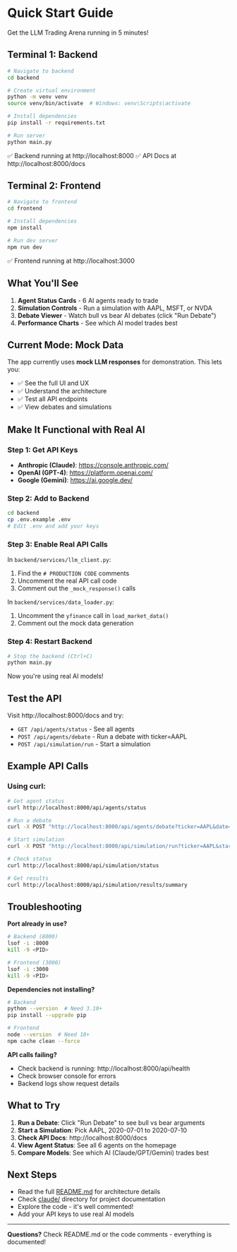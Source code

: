 # Quick Start Guide

Get the LLM Trading Arena running in 5 minutes!

## Terminal 1: Backend

```bash
# Navigate to backend
cd backend

# Create virtual environment
python -m venv venv
source venv/bin/activate  # Windows: venv\Scripts\activate

# Install dependencies
pip install -r requirements.txt

# Run server
python main.py
```

✅ Backend running at http://localhost:8000
✅ API Docs at http://localhost:8000/docs

## Terminal 2: Frontend

```bash
# Navigate to frontend
cd frontend

# Install dependencies
npm install

# Run dev server
npm run dev
```

✅ Frontend running at http://localhost:3000

## What You'll See

1. **Agent Status Cards** - 6 AI agents ready to trade
2. **Simulation Controls** - Run a simulation with AAPL, MSFT, or NVDA
3. **Debate Viewer** - Watch bull vs bear AI debates (click "Run Debate")
4. **Performance Charts** - See which AI model trades best

## Current Mode: Mock Data

The app currently uses **mock LLM responses** for demonstration. This lets you:
- ✅ See the full UI and UX
- ✅ Understand the architecture
- ✅ Test all API endpoints
- ✅ View debates and simulations

## Make It Functional with Real AI

### Step 1: Get API Keys

- **Anthropic (Claude)**: https://console.anthropic.com/
- **OpenAI (GPT-4)**: https://platform.openai.com/
- **Google (Gemini)**: https://ai.google.dev/

### Step 2: Add to Backend

```bash
cd backend
cp .env.example .env
# Edit .env and add your keys
```

### Step 3: Enable Real API Calls

In `backend/services/llm_client.py`:
1. Find the `# PRODUCTION CODE` comments
2. Uncomment the real API call code
3. Comment out the `_mock_response()` calls

In `backend/services/data_loader.py`:
1. Uncomment the `yfinance` call in `load_market_data()`
2. Comment out the mock data generation

### Step 4: Restart Backend

```bash
# Stop the backend (Ctrl+C)
python main.py
```

Now you're using real AI models!

## Test the API

Visit http://localhost:8000/docs and try:

- `GET /api/agents/status` - See all agents
- `POST /api/agents/debate` - Run a debate with ticker=AAPL
- `POST /api/simulation/run` - Start a simulation

## Example API Calls

### Using curl:

```bash
# Get agent status
curl http://localhost:8000/api/agents/status

# Run a debate
curl -X POST "http://localhost:8000/api/agents/debate?ticker=AAPL&date=2020-07-15&rounds=2"

# Start simulation
curl -X POST "http://localhost:8000/api/simulation/run?ticker=AAPL&start_date=2020-07-01&end_date=2020-07-10"

# Check status
curl http://localhost:8000/api/simulation/status

# Get results
curl http://localhost:8000/api/simulation/results/summary
```

## Troubleshooting

**Port already in use?**
```bash
# Backend (8000)
lsof -i :8000
kill -9 <PID>

# Frontend (3000)
lsof -i :3000
kill -9 <PID>
```

**Dependencies not installing?**
```bash
# Backend
python --version  # Need 3.10+
pip install --upgrade pip

# Frontend
node --version  # Need 18+
npm cache clean --force
```

**API calls failing?**
- Check backend is running: http://localhost:8000/api/health
- Check browser console for errors
- Backend logs show request details

## What to Try

1. **Run a Debate**: Click "Run Debate" to see bull vs bear arguments
2. **Start a Simulation**: Pick AAPL, 2020-07-01 to 2020-07-10
3. **Check API Docs**: http://localhost:8000/docs
4. **View Agent Status**: See all 6 agents on the homepage
5. **Compare Models**: See which AI (Claude/GPT/Gemini) trades best

## Next Steps

- Read the full [README.md](README.md) for architecture details
- Check [claude/](claude/) directory for project documentation
- Explore the code - it's well commented!
- Add your API keys to use real AI models

---

**Questions?** Check README.md or the code comments - everything is documented!
